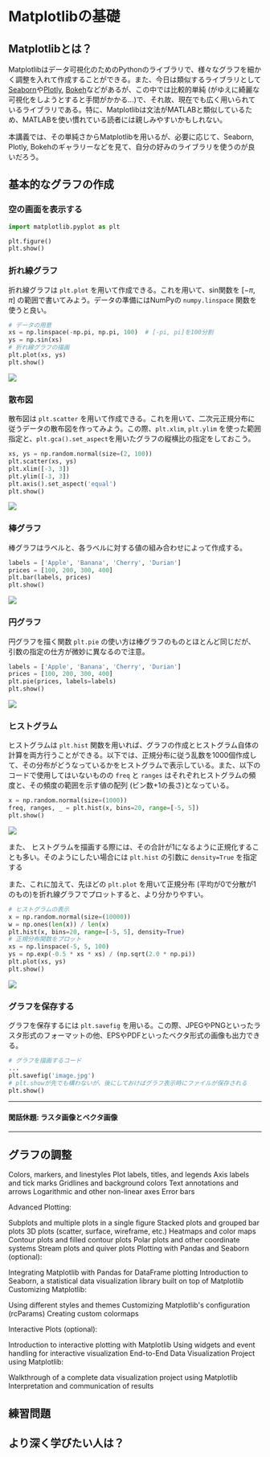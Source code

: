 Matplotlibの基礎
===

## Matplotlibとは？

Matplotlibはデータ可視化のためのPythonのライブラリで、様々なグラフを細かく調整を入れて作成することができる。また、今日は類似するライブラリとして[Seaborn](https://seaborn.pydata.org/)や[Plotly](https://plotly.com/python/), [Bokeh](https://bokeh.org/)などがあるが、この中では比較的単純 (がゆえに綺麗な可視化をしようとすると手間がかかる...)で、それ故、現在でも広く用いられているライブラリである。特に、Matplotlibは文法がMATLABと類似しているため、MATLABを使い慣れている読者には親しみやすいかもしれない。

本講義では、その単純さからMatplotlibを用いるが、必要に応じて、Seaborn, Plotly, Bokehのギャラリーなどを見て、自分の好みのライブラリを使うのが良いだろう。

## 基本的なグラフの作成

### 空の画面を表示する

```python
import matplotlib.pyplot as plt

plt.figure()
plt.show()
```

### 折れ線グラフ

折れ線グラフは `plt.plot` を用いて作成できる。これを用いて、sin関数を $[-\pi, \pi]$ の範囲で書いてみよう。データの準備にはNumPyの `numpy.linspace` 関数を使うと良い。

```python
# データの用意
xs = np.linspace(-np.pi, np.pi, 100)  # [-pi, pi]を100分割
ys = np.sin(xs)
# 折れ線グラフの描画
plt.plot(xs, ys)
plt.show()
```

![](./imgs/plt_sin_curve.jpg)

### 散布図

散布図は `plt.scatter` を用いて作成できる。これを用いて、二次元正規分布に従うデータの散布図を作ってみよう。この際、`plt.xlim`, `plt.ylim` を使った範囲指定と、`plt.gca().set_aspect`を用いたグラフの縦横比の指定をしておこう。

```python
xs, ys = np.random.normal(size=(2, 100))
plt.scatter(xs, ys)
plt.xlim([-3, 3])
plt.ylim([-3, 3])
plt.axis().set_aspect('equal')
plt.show()
```

![](./imgs/plt_scatter.jpg)

### 棒グラフ

棒グラフはラベルと、各ラベルに対する値の組み合わせによって作成する。

```python
labels = ['Apple', 'Banana', 'Cherry', 'Durian']
prices = [100, 200, 300, 400]
plt.bar(labels, prices)
plt.show()
```

![](./imgs/plt_bar_chart.jpg)


### 円グラフ

円グラフを描く関数 `plt.pie` の使い方は棒グラフのものとほとんど同じだが、引数の指定の仕方が微妙に異なるので注意。

```python
labels = ['Apple', 'Banana', 'Cherry', 'Durian']
prices = [100, 200, 300, 400]
plt.pie(prices, labels=labels)
plt.show()
```

![](./imgs/plt_pie_chart.jpg)

### ヒストグラム

ヒストグラムは `plt.hist` 関数を用いれば、グラフの作成とヒストグラム自体の計算を両方行うことができる。以下では、正規分布に従う乱数を1000個作成して、その分布がどうなっているかをヒストグラムで表示している。また、以下のコードで使用してはいないものの `freq` と `ranges` はそれぞれヒストグラムの頻度と、その頻度の範囲を示す値の配列 (ビン数+1の長さ)となっている。

```python
x = np.random.normal(size=(1000))
freq, ranges, _ = plt.hist(x, bins=20, range=[-5, 5])
plt.show()
```

![](./imgs/plt_hist.jpg)

また、 ヒストグラムを描画する際には、その合計が1になるように正規化することも多い。そのようにしたい場合には `plt.hist` の引数に `density=True` を指定する

また、これに加えて、先ほどの `plt.plot` を用いて正規分布 (平均が0で分散が1のもの)を折れ線グラフでプロットすると、より分かりやすい。

```python
# ヒストグラムの表示
x = np.random.normal(size=(10000))
w = np.ones(len(x)) / len(x)
plt.hist(x, bins=20, range=[-5, 5], density=True)
# 正規分布関数をプロット
xs = np.linspace(-5, 5, 100)
ys = np.exp(-0.5 * xs * xs) / (np.sqrt(2.0 * np.pi))
plt.plot(xs, ys)
plt.show()
```

![](./imgs/plt_hist_and_plot.jpg)

### グラフを保存する

グラフを保存するには `plt.savefig` を用いる。この際、JPEGやPNGといったラスタ形式のフォーマットの他、EPSやPDFといったベクタ形式の画像も出力できる。

```python
# グラフを描画するコード
...
plt.savefig('image.jpg')
# plt.showが先でも構わないが、後にしておけばグラフ表示時にファイルが保存される
plt.show()  
```

---

#### 閑話休題: ラスタ画像とベクタ画像

---

## グラフの調整

Colors, markers, and linestyles
Plot labels, titles, and legends
Axis labels and tick marks
Gridlines and background colors
Text annotations and arrows
Logarithmic and other non-linear axes
Error bars

Advanced Plotting:

Subplots and multiple plots in a single figure
Stacked plots and grouped bar plots
3D plots (scatter, surface, wireframe, etc.)
Heatmaps and color maps
Contour plots and filled contour plots
Polar plots and other coordinate systems
Stream plots and quiver plots
Plotting with Pandas and Seaborn (optional):

Integrating Matplotlib with Pandas for DataFrame plotting
Introduction to Seaborn, a statistical data visualization library built on top of Matplotlib
Customizing Matplotlib:

Using different styles and themes
Customizing Matplotlib's configuration (rcParams)
Creating custom colormaps


Interactive Plots (optional):

Introduction to interactive plotting with Matplotlib
Using widgets and event handling for interactive visualization
End-to-End Data Visualization Project using Matplotlib:

Walkthrough of a complete data visualization project using Matplotlib
Interpretation and communication of results

## 練習問題



## より深く学びたい人は？

